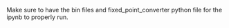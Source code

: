 Make sure to have the bin files and fixed_point_converter python file for the ipynb to properly run.
